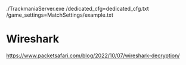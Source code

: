 ./TrackmaniaServer.exe /dedicated_cfg=dedicated_cfg.txt /game_settings=MatchSettings/example.txt

 # Wireshark

https://www.packetsafari.com/blog/2022/10/07/wireshark-decryption/
